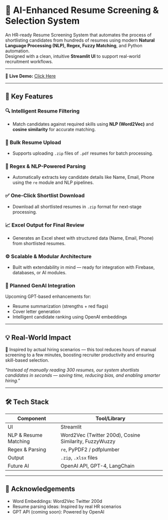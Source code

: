 # 💼 AI-Enhanced Resume Screening & Selection System

An HR-ready Resume Screening System that automates the process of shortlisting candidates from hundreds of resumes using modern **Natural Language Processing (NLP), Regex, Fuzzy Matching**, and Python automation.  
Designed with a clean, intuitive **Streamlit UI** to support real-world recruitment workflows.

---

🔗 **Live Demo:** [Click Here](https://resumescanner-h4dxepxy8dyxs6txvgjazj.streamlit.app/)  

---

## 🚀 Key Features

### 🔍 Intelligent Resume Filtering
- Match candidates against required skills using **NLP (Word2Vec)** and **cosine similarity** for accurate matching.

### 📂 Bulk Resume Upload
- Supports uploading `.zip` files of `.pdf` resumes for batch processing.

### 🧠 Regex & NLP-Powered Parsing
- Automatically extracts key candidate details like Name, Email, Phone using the `re` module and NLP pipelines.

### ✅ One-Click Shortlist Download
- Download all shortlisted resumes in `.zip` format for next-stage processing.

### 📈 Excel Output for Final Review
- Generates an Excel sheet with structured data (Name, Email, Phone) from shortlisted resumes.

### ⚙️ Scalable & Modular Architecture
- Built with extendability in mind — ready for integration with Firebase, databases, or AI modules.

### 🧬 Planned GenAI Integration
Upcoming GPT-based enhancements for:  
- Resume summarization (strengths + red flags)  
- Cover letter generation  
- Intelligent candidate ranking using OpenAI embeddings

---

## 💡 Real-World Impact
🎯 Inspired by actual hiring scenarios — this tool reduces hours of manual screening to a few minutes, boosting recruiter productivity and ensuring skill-based selection.

*"Instead of manually reading 300 resumes, our system shortlists candidates in seconds — saving time, reducing bias, and enabling smarter hiring."*

---

## 🛠️ Tech Stack

| Component | Tool/Library |
|-----------|--------------|
| UI | Streamlit |
| NLP & Resume Matching | Word2Vec (Twitter 200d), Cosine Similarity, FuzzyWuzzy |
| Regex & Parsing | `re`, PyPDF2 / pdfplumber |
| Output | `.zip`, `.xlsx` files |
| Future AI | OpenAI API, GPT-4, LangChain |

---

## 🙌 Acknowledgements
- Word Embeddings: Word2Vec Twitter 200d  
- Resume parsing ideas: Inspired by real HR scenarios  
- GPT API (coming soon): Powered by OpenAI

